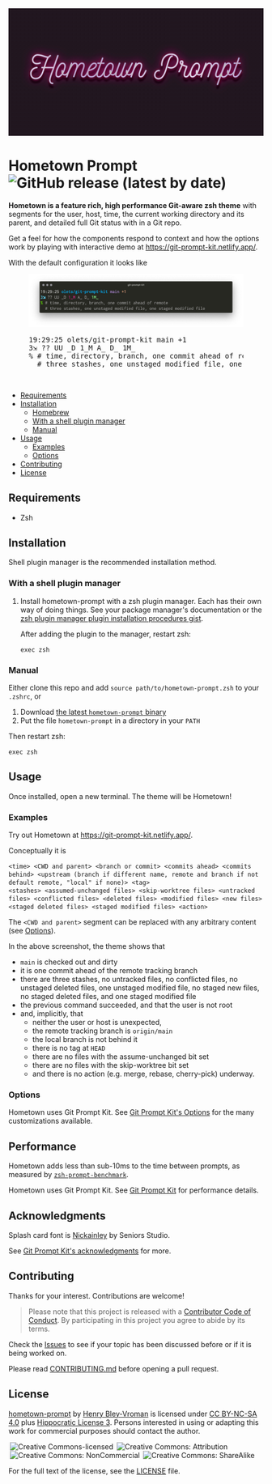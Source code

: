 <img src="./img/hometown.png" alt="">

# Hometown Prompt ![GitHub release (latest by date)](https://img.shields.io/github/v/release/olets/hometown-prompt)

**Hometown is a feature rich, high performance Git-aware zsh theme** with segments for the user, host, time, the current working directory and its parent, and detailed full Git status with in a Git repo.

Get a feel for how the components respond to context and how the options work by playing with interactive demo at <a href="https://git-prompt-kit.netlify.app/">https://git-prompt-kit.netlify.app/</a>.

With the default configuration it looks like

<figure>
<img src="./img/hometown-default.jpg">
<figcaption>
<pre>
19:29:25 olets/git-prompt-kit main +1
3⇲ ?? UU _D 1_M A_ D_ 1M_
% # time, directory, branch, one commit ahead of remote
  # three stashes, one unstaged modified file, one staged modified file
</pre>
</figcaption>
</figure>

&nbsp;

<!-- TOC -->
- [Requirements](#requirements)
- [Installation](#installation)
    - [Homebrew](#homebrew)
    - [With a shell plugin manager](#with-a-shell-plugin-manager)
    - [Manual](#manual)
- [Usage](#usage)
    - [Examples](#examples)
    - [Options](#options)
- [Contributing](#contributing)
- [License](#License)

## Requirements

- Zsh

## Installation

Shell plugin manager is the recommended installation method.

### With a shell plugin manager

1. Install hometown-prompt with a zsh plugin manager. Each has their own way of doing things. See your package manager's documentation or the [zsh plugin manager plugin installation procedures gist](https://gist.github.com/olets/06009589d7887617e061481e22cf5a4a).

    After adding the plugin to the manager, restart zsh:

    ```shell
    exec zsh
    ```

### Manual

Either clone this repo and add `source path/to/hometown-prompt.zsh` to your `.zshrc`, or

1. Download [the latest `hometown-prompt` binary](https://github.com/olets/hometown-prompt/releases/latest)
1. Put the file `hometown-prompt` in a directory in your `PATH`

Then restart zsh:

```shell
exec zsh
```

## Usage

Once installed, open a new terminal. The theme will be Hometown!

### Examples

Try out Hometown at https://git-prompt-kit.netlify.app/.

Conceptually it is

```
<time> <CWD and parent> <branch or commit> <commits ahead> <commits behind> <upstream (branch if different name, remote and branch if not default remote, "local" if none)> <tag>
<stashes> <assumed-unchanged files> <skip-worktree files> <untracked files> <conflicted files> <deleted files> <modified files> <new files> <staged deleted files> <staged modified files> <action>
```

The `<CWD and parent>` segment can be replaced with any arbitrary content (see [Options](#options)).

In the above screenshot, the theme shows that

- `main` is checked out and dirty
- it is one commit ahead of the remote tracking branch
- there are three stashes, no untracked files, no conflicted files, no unstaged deleted files, one unstaged modified file, no staged new files, no staged deleted files, and one staged modified file
- the previous command succeeded, and that the user is not root
- and, implicitly, that
    - neither the user or host is unexpected,
    - the remote tracking branch is `origin/main`
    - the local branch is not behind it
    - there is no tag at `HEAD`
    - there are no files with the assume-unchanged bit set
    - there are no files with the skip-worktree bit set
    - and there is no action (e.g. merge, rebase, cherry-pick) underway.

### Options

Hometown uses Git Prompt Kit. See [Git Prompt Kit's Options](https://github.com/olets/git-prompt-kit#options) for the many customizations available.


## Performance

Hometown adds less than sub-10ms to the time between prompts, as measured by [`zsh-prompt-benchmark`](https://github.com/romkatv/zsh-prompt-benchmark).

Hometown uses Git Prompt Kit. See [Git Prompt Kit](https://github.com/olets/git-prompt-kit) for performance details.

## Acknowledgments

Splash card font is [Nickainley](https://www.fontfabric.com/fonts/nickainley/) by Seniors Studio.

See [Git Prompt Kit's acknowledgments](https://github.com/olets/git-prompt-kit#acknowledgments) for more.

## Contributing

Thanks for your interest. Contributions are welcome!

> Please note that this project is released with a [Contributor Code of Conduct](CODE_OF_CONDUCT.md). By participating in this project you agree to abide by its terms.

Check the [Issues](https://github.com/olets/hometown-prompt/issues) to see if your topic has been discussed before or if it is being worked on.

Please read [CONTRIBUTING.md](CONTRIBUTING.md) before opening a pull request.

## License

<p xmlns:dct="http://purl.org/dc/terms/" xmlns:cc="http://creativecommons.org/ns#" class="license-text"><a rel="cc:attributionURL" property="dct:title" href="https://www.github.com/olets/hometown-prompt">hometown-prompt</a> by <a rel="cc:attributionURL dct:creator" property="cc:attributionName" href="https://www.github.com/olets">Henry Bley-Vroman</a> is licensed under <a rel="license" href="https://creativecommons.org/licenses/by-nc-sa/4.0">CC BY-NC-SA 4.0</a> plus <a href="https://firstdonoharm.dev/version/2/1/license.html">Hippocratic License 3</a>. Persons interested in using or adapting this work for commercial purposes should contact the author.</p>

<img style="height:22px!important;margin-left:3px;vertical-align:text-bottom;" src="https://mirrors.creativecommons.org/presskit/icons/cc.svg?ref=chooser-v1" title="Creative Commons-licensed" /> <img style="height:22px!important;margin-left:3px;vertical-align:text-bottom;" src="https://mirrors.creativecommons.org/presskit/icons/by.svg?ref=chooser-v1" title="Creative Commons: Attribution" /> <img style="height:22px!important;margin-left:3px;vertical-align:text-bottom;" src="https://mirrors.creativecommons.org/presskit/icons/nc.svg?ref=chooser-v1" title="Creative Commons: NonCommercial"/> <img style="height:22px!important;margin-left:3px;vertical-align:text-bottom;" src="https://mirrors.creativecommons.org/presskit/icons/sa.svg?ref=chooser-v1" title="Creative Commons: ShareAlike" />

For the full text of the license, see the [LICENSE](LICENSE) file.

